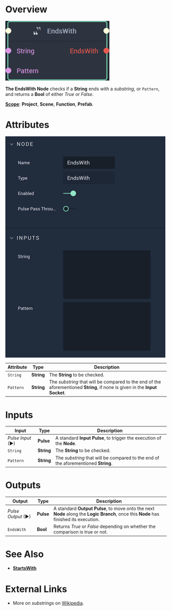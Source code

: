 # Overview

![The EndsWith Node.](../../.gitbook/assets/endswithnode20241.png)

**The EndsWith Node** checks if a **String** ends with a *substring*, or `Pattern`, and returns a **Bool** of either *True* or *False*.

[**Scope**](../overview.md#scopes): **Project**, **Scene**, **Function**, **Prefab**.

# Attributes

![The EndsWith Node Attributes.](../../.gitbook/assets/endswithattributes.png)

|Attribute|Type|Description|
|---|---|---|
|`String`|**String**|The **String** to be checked.|
|`Pattern`|**String**|The *substring* that will be compared to the end of the aforementioned **String**, if none is given in the **Input** **Socket**.|

# Inputs

|Input|Type|Description|
|---|---|---|
|*Pulse Input* (►)|**Pulse**|A standard **Input Pulse**, to trigger the execution of the **Node**.|
|`String`|**String**|The **String** to be checked.|
|`Pattern`|**String**|The *substring* that will be compared to the end of the aforementioned **String**.|

# Outputs

|Output|Type|Description|
|---|---|---|
|*Pulse Output* (►)|**Pulse**|A standard **Output Pulse**, to move onto the next **Node** along the **Logic Branch**, once this **Node** has finished its execution.|
|`EndsWith`|**Bool**|Returns *True* or *False* depending on whether the comparison is true or not.|

# See Also

* [**StartsWith**](startswith.md)

# External Links

* More on *substrings* on [Wikipedia](https://en.wikipedia.org/wiki/Substring).